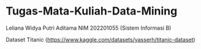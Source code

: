 # Tugas-Mata-Kuliah-Data-Mining
Leliana Widya Putri Aditama NIM 202201055 (Sistem Informasi B)



Dataset Titanic (https://www.kaggle.com/datasets/yasserh/titanic-dataset)
